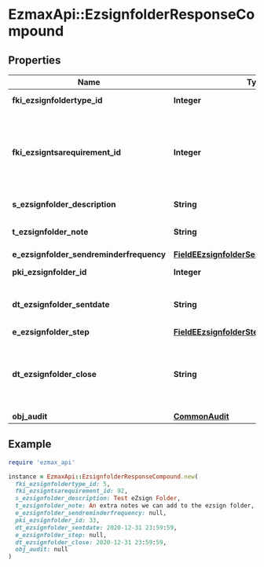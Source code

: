 # EzmaxApi::EzsignfolderResponseCompound

## Properties

| Name | Type | Description | Notes |
| ---- | ---- | ----------- | ----- |
| **fki_ezsignfoldertype_id** | **Integer** | The unique ID of the Ezsignfoldertype. |  |
| **fki_ezsigntsarequirement_id** | **Integer** | The unique ID of the Ezsigntsarequirement.  Determine if a Time Stamping Authority should add a timestamp on each of the signature. Valid values:  |Value|Description| |-|-| |1|No. TSA Timestamping will requested. This will make all signatures a lot faster since no round-trip to the TSA server will be required. Timestamping will be made using eZsign server&#39;s time.| |2|Best effort. Timestamping from a Time Stamping Authority will be requested but is not mandatory. In the very improbable case it cannot be completed, the timestamping will be made using eZsign server&#39;s time. **Additional fee applies**| |3|Mandatory. Timestamping from a Time Stamping Authority will be requested and is mandatory. In the very improbable case it cannot be completed, the signature will fail and the user will be asked to retry. **Additional fee applies**| |  |
| **s_ezsignfolder_description** | **String** | The description of the Ezsign Folder |  |
| **t_ezsignfolder_note** | **String** | Somes extra notes about the eZsign Folder |  |
| **e_ezsignfolder_sendreminderfrequency** | [**FieldEEzsignfolderSendreminderfrequency**](FieldEEzsignfolderSendreminderfrequency.md) |  |  |
| **pki_ezsignfolder_id** | **Integer** | The unique ID of the Ezsignfolder |  |
| **dt_ezsignfolder_sentdate** | **String** | The date and time at which the Ezsign folder was sent the last time. |  |
| **e_ezsignfolder_step** | [**FieldEEzsignfolderStep**](FieldEEzsignfolderStep.md) |  |  |
| **dt_ezsignfolder_close** | **String** | The date and time at which the folder was closed. Either by applying the last signature or by completing it prematurely. |  |
| **obj_audit** | [**CommonAudit**](CommonAudit.md) |  |  |

## Example

```ruby
require 'ezmax_api'

instance = EzmaxApi::EzsignfolderResponseCompound.new(
  fki_ezsignfoldertype_id: 5,
  fki_ezsigntsarequirement_id: 92,
  s_ezsignfolder_description: Test eZsign Folder,
  t_ezsignfolder_note: An extra notes we can add to the ezsign folder,
  e_ezsignfolder_sendreminderfrequency: null,
  pki_ezsignfolder_id: 33,
  dt_ezsignfolder_sentdate: 2020-12-31 23:59:59,
  e_ezsignfolder_step: null,
  dt_ezsignfolder_close: 2020-12-31 23:59:59,
  obj_audit: null
)
```

